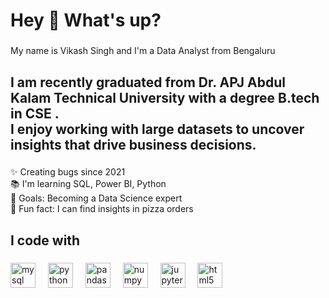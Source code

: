 <h1 align="left">Hey 👋 What's up?</h1>

###

<p align="left">My name is Vikash Singh and I'm a Data Analyst from Bengaluru</p>

###

<h2 align="left">I am recently graduated from Dr. APJ Abdul Kalam Technical University with a degree B.tech in CSE .<br>I enjoy working with large datasets to uncover insights that drive business decisions.</h2>

###

<p align="left">✨ Creating bugs since 2021<br>📚 I'm learning SQL, Power BI, Python<br>🎯 Goals: Becoming a Data Science expert<br>🎲 Fun fact: I can find insights in pizza orders</p>

###

<h2 align="left">I code with</h2>

###

<div align="left">
  <img src="https://cdn.jsdelivr.net/gh/devicons/devicon/icons/mysql/mysql-original.svg" height="40" alt="mysql logo"  />
  <img width="12" />
  <img src="https://cdn.jsdelivr.net/gh/devicons/devicon/icons/python/python-original.svg" height="40" alt="python logo"  />
  <img width="12" />
  <img src="https://cdn.jsdelivr.net/gh/devicons/devicon/icons/pandas/pandas-original.svg" height="40" alt="pandas logo"  />
  <img width="12" />
  <img src="https://cdn.jsdelivr.net/gh/devicons/devicon/icons/numpy/numpy-original.svg" height="40" alt="numpy logo"  />
  <img width="12" />
  <img src="https://cdn.jsdelivr.net/gh/devicons/devicon/icons/jupyter/jupyter-original.svg" height="40" alt="jupyter logo"  />
  <img width="12" />
  <img src="https://cdn.jsdelivr.net/gh/devicons/devicon/icons/html5/html5-original.svg" height="40" alt="html5 logo"  />
</div>

###
